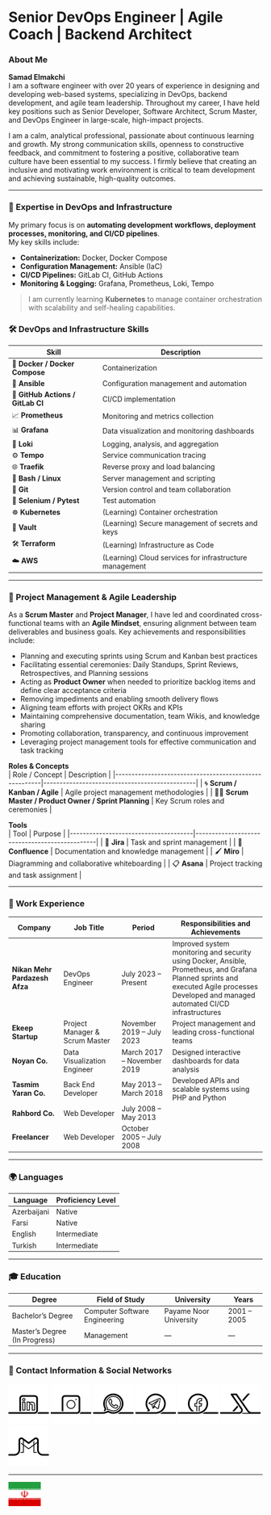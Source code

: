 # Senior DevOps Engineer | Agile Coach | Backend Architect

### About Me

**Samad Elmakchi**  
I am a software engineer with over 20 years of experience in designing and developing web-based systems, specializing in DevOps, backend development, and agile team leadership. Throughout my career, I have held key positions such as Senior Developer, Software Architect, Scrum Master, and DevOps Engineer in large-scale, high-impact projects.

I am a calm, analytical professional, passionate about continuous learning and growth. My strong communication skills, openness to constructive feedback, and commitment to fostering a positive, collaborative team culture have been essential to my success. I firmly believe that creating an inclusive and motivating work environment is critical to team development and achieving sustainable, high-quality outcomes.

---

### 🔧 Expertise in DevOps and Infrastructure

My primary focus is on **automating development workflows, deployment processes, monitoring, and CI/CD pipelines**.  
My key skills include:

- **Containerization:** Docker, Docker Compose  
- **Configuration Management:** Ansible (IaC)  
- **CI/CD Pipelines:** GitLab CI, GitHub Actions
- **Monitoring & Logging:** Grafana, Prometheus, Loki, Tempo 

> I am currently learning **Kubernetes** to manage container orchestration with scalability and self-healing capabilities.

### 🛠 DevOps and Infrastructure Skills

| Skill                              | Description                                              |
|------------------------------------|----------------------------------------------------------|
| 🐳 **Docker / Docker Compose**     | Containerization                                         |
| 🤖 **Ansible**                     | Configuration management and automation                  |
| 🔁 **GitHub Actions / GitLab CI**  | CI/CD implementation                                     |
| 📈 **Prometheus**                  | Monitoring and metrics collection                        |
| 📊 **Grafana**                     | Data visualization and monitoring dashboards             |
| 🔎 **Loki**                        | Logging, analysis, and aggregation                       |
| ⚙️ **Tempo**                       | Service communication tracing                            |
| 🌐 **Traefik**                     | Reverse proxy and load balancing                         |
| 🐚 **Bash / Linux**                | Server management and scripting                          |
| 🔧 **Git**                         | Version control and team collaboration                   |
| 🧪 **Selenium / Pytest**           | Test automation                                          |
| ☸️ **Kubernetes**                  | (Learning) Container orchestration                       |
| 🔐 **Vault**                       | (Learning) Secure management of secrets and keys         |
| 🛠️ **Terraform**                   | (Learning) Infrastructure as Code                        |
| ☁️ **AWS**                         | (Learning) Cloud services for infrastructure management  |

---

### 🧠 Project Management & Agile Leadership
As a **Scrum Master** and **Project Manager**, I have led and coordinated cross-functional teams with an **Agile Mindset**, ensuring alignment between team deliverables and business goals. Key achievements and responsibilities include:

- Planning and executing sprints using Scrum and Kanban best practices  
- Facilitating essential ceremonies: Daily Standups, Sprint Reviews, Retrospectives, and Planning sessions  
- Acting as **Product Owner** when needed to prioritize backlog items and define clear acceptance criteria  
- Removing impediments and enabling smooth delivery flows  
- Aligning team efforts with project OKRs and KPIs  
- Maintaining comprehensive documentation, team Wikis, and knowledge sharing  
- Promoting collaboration, transparency, and continuous improvement  
- Leveraging project management tools for effective communication and task tracking  

**Roles & Concepts**  
| Role / Concept                                        | Description                                   |
|-------------------------------------------------------|-----------------------------------------------|
| 🌀 **Scrum / Kanban / Agile**                         | Agile project management methodologies        |
| 👨‍🏫 **Scrum Master / Product Owner / Sprint Planning** | Key Scrum roles and ceremonies                |

**Tools**  
| Tool                                 | Purpose                                       |
|--------------------------------------|-----------------------------------------------|
| 📝 **Jira**                          | Task and sprint management                    |
| 📒 **Confluence**                    | Documentation and knowledge management        |
| 🖌 **Miro**                          | Diagramming and collaborative whiteboarding   |
| 📋 **Asana**                         | Project tracking and task assignment          |

---

### 💼 Work Experience

| Company                        | Job Title                     | Period                    | Responsibilities and Achievements                             |
|--------------------------------|-------------------------------|---------------------------|---------------------------------------------------------------|
| **Nikan Mehr Pardazesh Afza**  | DevOps Engineer               | July 2023 – Present       | Improved system monitoring and security using Docker, Ansible, Prometheus, and Grafana<br>Planned sprints and executed Agile processes<br>Developed and managed automated CI/CD infrastructures |
| **Ekeep Startup**              | Project Manager & Scrum Master| November 2019 – July 2023 | Project management and leading cross-functional teams         |
| **Noyan Co.**                  | Data Visualization Engineer   | March 2017 – November 2019| Designed interactive dashboards for data analysis             |
| **Tasmim Yaran Co.**           | Back End Developer            | May 2013 – March 2018     | Developed APIs and scalable systems using PHP and Python      |
| **Rahbord Co.**                | Web Developer                 | July 2008 – May 2013      |                                                               |
| **Freelancer**                 | Web Developer                 | October 2005 – July 2008  |                                                               |

---

### 🌍 Languages

| Language         | Proficiency Level |
|------------------|-------------------|
| Azerbaijani      | Native            |
| Farsi            | Native            |
| English          | Intermediate      |
| Turkish          | Intermediate      |

---

### 🎓 Education

| Degree                        | Field of Study                | University             | Years           |
|-------------------------------|-------------------------------|------------------------|-----------------|
| Bachelor’s Degree             | Computer Software Engineering | Payame Noor University | 2001 – 2005     |
| Master’s Degree (In Progress) | Management                    | —                      | —               |

---

### 📡 Contact Information & Social Networks

[![1.01]][01] [![1.02]][02] [![1.03]][03] [![1.04]][04] [![1.06]][06] [![1.05]][05] [![1.07]][07]

[01]: https://www.linkedin.com/in/samad-elmakchi  
[02]: https://www.instagram.com/samad.elmakchi  
[03]: https://wa.me/989141189645  
[04]: https://t.me/samadelmakchi  
[05]: https://x.com/elmakchi  
[06]: https://facebook.com/samad.elmakchi  
[07]: mailto:samad.elmakchi@gmail.com  
[10]: https://gitlab.com/samadelmakchi  
[11]: https://github.com/samadelmakchi  

[1.01]: social/linkedin.png (LinkedIn)  
[1.02]: social/instagram.png (Instagram)  
[1.03]: social/whatsapp.png (WhatsApp)  
[1.04]: social/telegram.png (Telegram)  
[1.05]: social/x.png (X)  
[1.06]: social/facebook.png (Facebook)  
[1.07]: social/gmail.png (Gmail)  
[1.10]: social/gitlab.png (Gitlab)  
[1.11]: social/github.png (Github)

---

[lang_az]: README-AZ.md
[lang_tr]: README-TR.md
[lang_ar]: README-AR.md
[lang_fa]: README-FA.md
[lang_en]: README.md

[flag_fa]: flag/fa.svg (فارسی)
[flag_az]: flag/az.svg (Azərbaycani)
[flag_tr]: flag/tr.svg (Türkisch)
[flag_ar]: flag/ar.svg (العربي)
[flag_en]: flag/en.svg (English)

[![flag_fa]][lang_fa]
